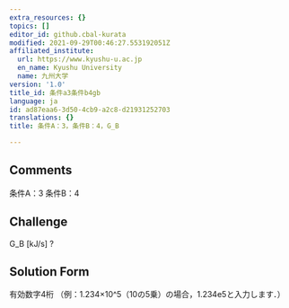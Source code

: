 ```yaml
---
extra_resources: {}
topics: []
editor_id: github.cbal-kurata
modified: 2021-09-29T00:46:27.553192051Z
affiliated_institute:
  url: https://www.kyushu-u.ac.jp
  en_name: Kyushu University
  name: 九州大学
version: '1.0'
title_id: 条件a3条件b4gb
language: ja
id: ad87eaa6-3d50-4cb9-a2c8-d21931252703
translations: {}
title: 条件A：3，条件B：4，G_B

---
```


## Comments
条件A：3
条件B：4

## Challenge
G_B [kJ/s] ?

## Solution Form
有効数字4桁
（例：1.234×10^5（10の5乗）の場合，1.234e5と入力します．）




